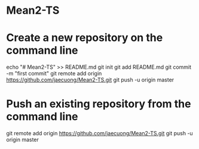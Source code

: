 # Mean2-TS
# Create a new repository on the command line
echo "# Mean2-TS" >> README.md
git init
git add README.md
git commit -m "first commit"
git remote add origin https://github.com/jaecuong/Mean2-TS.git
git push -u origin master

# Push an existing repository from the command line
git remote add origin https://github.com/jaecuong/Mean2-TS.git
git push -u origin master
